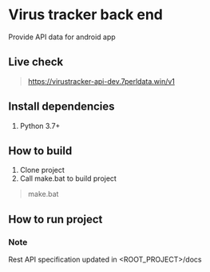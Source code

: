 # Virus tracker back end

Provide API data for android app

## Live check
> https://virustracker-api-dev.7perldata.win/v1

## Install dependencies
1. Python 3.7+

## How to build
1. Clone project
2. Call make.bat to build project
> make.bat

## How to run project

### Note
Rest API specification updated in <ROOT_PROJECT>/docs